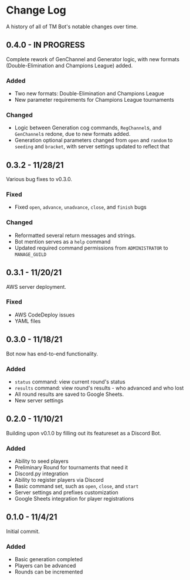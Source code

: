 # Change Log
A history of all of TM Bot's notable changes over time.

## 0.4.0 - IN PROGRESS
Complete rework of GenChannel and Generator logic, with new formats (Double-Elimination and Champions League) added.

### Added
- Two new formats: Double-Elimination and Champions League
- New parameter requirements for Champions League tournaments

### Changed
- Logic between Generation cog commands, `RegChannel`s, and `GenChannel`s redone, due to new formats added.
- Generation optional parameters changed from `open` and `random` to `seeding` and `bracket`, with server settings updated to reflect that

## 0.3.2 - 11/28/21
Various bug fixes to v0.3.0.

### Fixed
- Fixed `open`, `advance`, `unadvance`, `close`, and `finish` bugs

### Changed
- Reformatted several return messages and strings.
- Bot mention serves as a `help` command
- Updated required command permissions from `ADMINISTRATOR` to `MANAGE_GUILD`

## 0.3.1 - 11/20/21
AWS server deployment.

### Fixed
- AWS CodeDeploy issues
- YAML files

## 0.3.0 - 11/18/21
Bot now has end-to-end functionality.

### Added
- `status` command: view current round's status
- `results` command: view round's results - who advanced and who lost
- All round results are saved to Google Sheets.
- New server settings

## 0.2.0 - 11/10/21
Building upon v0.1.0 by filling out its featureset as a Discord Bot.

### Added
- Ability to seed players
- Preliminary Round for tournaments that need it
- Discord.py integration
- Ability to register players via Discord
- Basic command set, such as `open`, `close`, and `start`
- Server settings and prefixes customization
- Google Sheets integration for player registrations

## 0.1.0 - 11/4/21
Initial commit.

### Added
- Basic generation completed
- Players can be advanced
- Rounds can be incremented